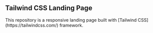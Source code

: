 ## Tailwind CSS Landing Page
<p>This repository is a responsive landing page built with [Tailwind CSS](https://tailwindcss.com/) framework.</p>
